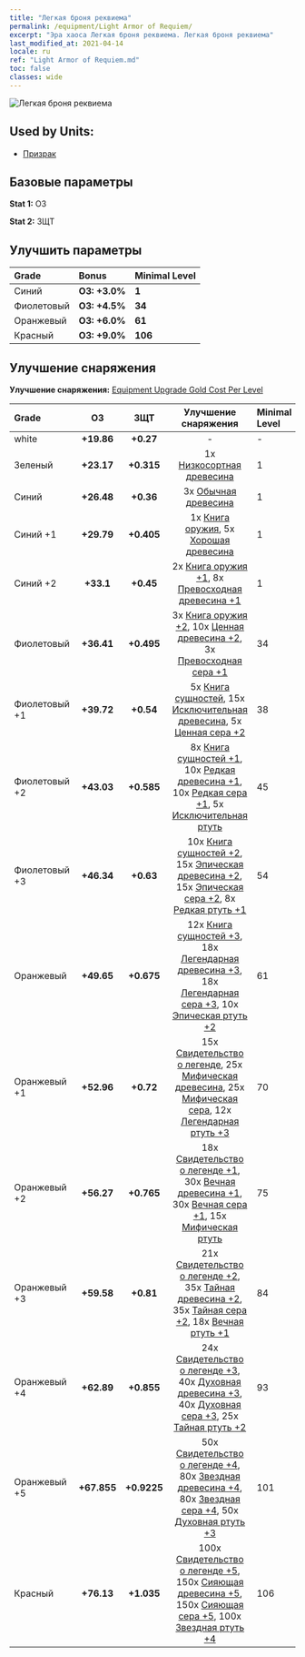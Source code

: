 ```yaml
---
title: "Легкая броня реквиема"
permalink: /equipment/Light Armor of Requiem/
excerpt: "Эра хаоса Легкая броня реквиема. Легкая броня реквиема"
last_modified_at: 2021-04-14
locale: ru
ref: "Light Armor of Requiem.md"
toc: false
classes: wide
---
```


  ![Легкая броня реквиема](/images/e/e_3032.png)

## Used by Units:

* [Призрак](/ru/units/Wight/) 


## Базовые параметры
 **Stat 1:** ОЗ

 **Stat 2:** ЗЩТ

## Улучшить параметры

  |     Grade    |   Bonus | Minimal Level | 
  |:-------------|:--------|:--------------| 
  | Синий | **ОЗ: +3.0%** | **1** | 
  | Фиолетовый | **ОЗ: +4.5%** | **34** | 
  | Оранжевый | **ОЗ: +6.0%** | **61** | 
  | Красный | **ОЗ: +9.0%** | **106** | 


## Улучшение снаряжения
 **Улучшение снаряжения:** [Equipment Upgrade Gold Cost Per Level](/equipment/EquipmentUpgradeCostPerLevel/) 

  |          Grade      | ОЗ | ЗЩТ | Улучшение снаряжения | Minimal Level |
  |:--------------------|:---------:|:---------:|:----------------:|:--------------|
  | white | **+19.86** | **+0.27** | - | - |
  | Зеленый | **+23.17** | **+0.315** | 1x [Низкосортная древесина](/ru/Items/mat_1/) | 1 |
  | Синий | **+26.48** | **+0.36** | 3x [Обычная древесина](/ru/Items/mat_7/) | 1 |
  | Синий +1 | **+29.79** | **+0.405** | 1x [Книга оружия](/ru/Items/mat_18/), 5x [Хорошая древесина](/ru/Items/mat_13/) | 1 |
  | Синий +2 | **+33.1** | **+0.45** | 2x [Книга оружия +1](/ru/Items/mat_25/), 8x [Превосходная древесина +1](/ru/Items/mat_20/) | 1 |
  | Фиолетовый | **+36.41** | **+0.495** | 3x [Книга оружия +2](/ru/Items/mat_32/), 10x [Ценная древесина +2](/ru/Items/mat_27/), 3x [Превосходная сера +1](/ru/Items/mat_22/) | 34 |
  | Фиолетовый +1 | **+39.72** | **+0.54** | 5x [Книга сущностей](/ru/Items/mat_39/), 15x [Исключительная древесина](/ru/Items/mat_34/), 5x [Ценная сера +2](/ru/Items/mat_29/) | 38 |
  | Фиолетовый +2 | **+43.03** | **+0.585** | 8x [Книга сущностей +1](/ru/Items/mat_46/), 10x [Редкая древесина +1](/ru/Items/mat_41/), 10x [Редкая сера +1](/ru/Items/mat_43/), 5x [Исключительная ртуть](/ru/Items/mat_35/) | 45 |
  | Фиолетовый +3 | **+46.34** | **+0.63** | 10x [Книга сущностей +2](/ru/Items/mat_53/), 15x [Эпическая древесина +2](/ru/Items/mat_48/), 15x [Эпическая сера +2](/ru/Items/mat_50/), 8x [Редкая ртуть +1](/ru/Items/mat_42/) | 54 |
  | Оранжевый | **+49.65** | **+0.675** | 12x [Книга сущностей +3](/ru/Items/mat_60/), 18x [Легендарная древесина +3](/ru/Items/mat_55/), 18x [Легендарная сера +3](/ru/Items/mat_57/), 10x [Эпическая ртуть +2](/ru/Items/mat_49/) | 61 |
  | Оранжевый +1 | **+52.96** | **+0.72** | 15x [Свидетельство о легенде](/ru/Items/mat_67/), 25x [Мифическая древесина](/ru/Items/mat_62/), 25x [Мифическая сера](/ru/Items/mat_64/), 12x [Легендарная ртуть +3](/ru/Items/mat_56/) | 70 |
  | Оранжевый +2 | **+56.27** | **+0.765** | 18x [Свидетельство о легенде +1](/ru/Items/mat_74/), 30x [Вечная древесина +1](/ru/Items/mat_69/), 30x [Вечная сера +1](/ru/Items/mat_71/), 15x [Мифическая ртуть](/ru/Items/mat_63/) | 75 |
  | Оранжевый +3 | **+59.58** | **+0.81** | 21x [Свидетельство о легенде +2](/ru/Items/mat_81/), 35x [Тайная древесина +2](/ru/Items/mat_76/), 35x [Тайная сера +2](/ru/Items/mat_78/), 18x [Вечная ртуть +1](/ru/Items/mat_70/) | 84 |
  | Оранжевый +4 | **+62.89** | **+0.855** | 24x [Свидетельство о легенде +3](/ru/Items/mat_88/), 40x [Духовная древесина +3](/ru/Items/mat_83/), 40x [Духовная сера +3](/ru/Items/mat_85/), 25x [Тайная ртуть +2](/ru/Items/mat_77/) | 93 |
  | Оранжевый +5 | **+67.855** | **+0.9225** | 50x [Свидетельство о легенде +4](/ru/Items/mat_95/), 80x [Звездная древесина +4](/ru/Items/mat_90/), 80x [Звездная сера +4](/ru/Items/mat_92/), 50x [Духовная ртуть +3](/ru/Items/mat_84/) | 101 |
  | Красный | **+76.13** | **+1.035** | 100x [Свидетельство о легенде +5](/ru/Items/mat_102/), 150x [Сияющая древесина +5](/ru/Items/mat_97/), 150x [Сияющая сера +5](/ru/Items/mat_99/), 100x [Звездная ртуть +4](/ru/Items/mat_91/) | 106 |

